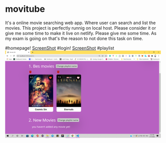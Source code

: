 # movitube
It's a online movie searching web app. Where user can search and list the movies.
This project is perfectly runnig on local host. Please consider it or give me some time to make it live on netlify. 
Please give me some time. As my exam is going on that's the reason to not done this task on time.

#homepage! [ScreenShot](homepage.png)
#login! [ScreenShot](login.png)
#playlist ![ScreenShot](playlist.png)
